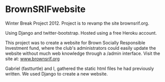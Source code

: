 BrownSRIFwebsite
================

Winter Break Project 2012.  Project is to revamp the site brownsrif.org.

Using Django and twitter-bootstrap.  Hosted using a free Heroku account.


This project was to create a website for Brown Socially Responsible Investment fund, where
the club's administrators could easily update the website without much web knowledge through a /admin interface.
Visit the site at: www.brownsrif.org


Gabriel (fastturtle) and I, gathered the static html files he had previously written.
We used Django to create a new website.